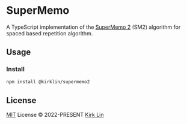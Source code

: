 # SuperMemo

A TypeScript implementation of the [SuperMemo 2](https://super-memory.com/english/ol/sm2.htm) (SM2) algorithm for spaced based repetition algorithm.



## Usage

### Install

```bash
npm install @kirklin/supermemo2
```

## License

[MIT](./LICENSE) License &copy; 2022-PRESENT [Kirk Lin](https://github.com/kirklin)
